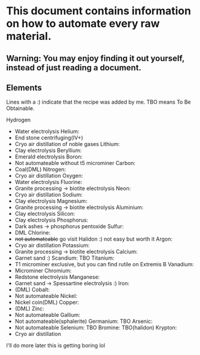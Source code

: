 # This document contains information on how to automate every raw material.
## Warning: You may enjoy finding it out yourself, instead of just reading a document.


## Elements
Lines with a :) indicate that the recipe was added by me.
TBO means To Be Obtainable.

Hydrogen
* Water electrolysis
Helium:
* End stone centrifuging(IV+)
* Cryo air distillation of noble gases
Lithium:
* Clay electrolysis
Beryllium:
* Emerald electrolysis
Boron:
* Not automateable without t5 microminer
Carbon:
* Coal(DML)
Nitrogen:
* Cryo air distillation
Oxygen:
* Water electrolysis
Fluorine:
* Granite processing -> biotite electrolysis
Neon:
* Cryo air distillation
Sodium:
* Clay electrolysis
Magnesium:
* Granite processing -> biotite electrolysis
Aluminium:
* Clay electrolysis
Silicon:
* Clay electrolysis
Phosphorus:
* Dark ashes -> phosphorus pentoxide
Sulfur:
* DML
Chlorine:
* ~~not automateable~~ go visit Halidon :) not easy but worth it
Argon:
* Cryo air distillation
Potassium:
* Granite processing -> biotite electrolysis
Calcium:
* Garnet sand :)
Scandium: TBO
Titanium:
* T1 microminer exclusive, but you can find rutile on Extremis B
Vanadium:
* Microminer
Chromium:
* Redstone electrolysis
Manganese:
* Garnet sand -> Spessartine electrolysis :)
Iron:
* (DML)
Cobalt:
* Not automateable
Nickel:
* Nickel coin(DML)
Copper:
* (DML)
Zinc:
* Not automateable
Gallium:
* Not automateable(sphalerite)
Germanium: TBO
Arsenic:
* Not automateable
Selenium: TBO
Bromine: TBO(halidon)
Krypton:
* Cryo air distillation

I'll do more later this is getting boring lol



